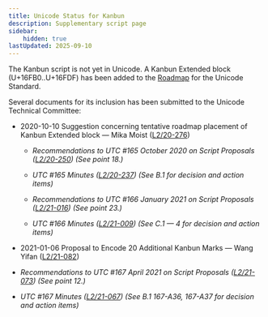 ```yaml
---
title: Unicode Status for Kanbun
description: Supplementary script page
sidebar:
    hidden: true
lastUpdated: 2025-09-10
---
```


The Kanbun script is not yet in Unicode. A Kanbun Extended block (U+16FB0..U+16FDF) has been added to the [Roadmap](http://www.unicode.org/roadmaps/smp/) for the Unicode Standard. 

Several documents for its inclusion has been submitted to the Unicode Technical Committee:

- 2020-10-10 Suggestion concerning tentative roadmap placement of Kanbun Extended block — Mika Moist ([L2/20-276](http://www.unicode.org/cgi-bin/GetMatchingDocs.pl?L2/20-276))

  - _Recommendations to UTC #165 October 2020 on Script Proposals ([L2/20-250](http://www.unicode.org/L2/L2020/20250-script-adhoc-rept.pdf)) (See point 18.)_

  - _UTC #165 Minutes ([L2/20-237](https://www.unicode.org/L2/L2020/20237.htm)) (See B.1 for decision and action items)_

  - _Recommendations to UTC #166 January 2021 on Script Proposals ([L2/21-016](https://www.unicode.org/L2/L2021/21016r-script-adhoc-rept.pdf)) (See point 23.)_

  - _UTC #166 Minutes ([L2/21-009](https://www.unicode.org/L2/L2021/21009.htm)) (See C.1 — 4 for decision and action items)_

- 2021-01-06 Proposal to Encode 20 Additional Kanbun Marks — Wang Yifan ([L2/21-082](http://www.unicode.org/cgi-bin/GetMatchingDocs.pl?L2/21-082))

- _Recommendations to UTC #167 April 2021 on Script Proposals ([L2/21-073](http://www.unicode.org/L2/L2021/21073-script-adhoc-rept.pdf)) (See point 12.)_

- _UTC #167 Minutes ([L2/21-067](https://www.unicode.org/L2/L2021/21066.htm)) (See B.1 167-A36, 167-A37 for decision and action items)_

[comment]: # (end of intro)

[comment]: # (start of blocks)



[comment]: # (end of blocks)

[comment]: # (start of chars)



[comment]: # (end of chars)

[comment]: # (start of rest)


